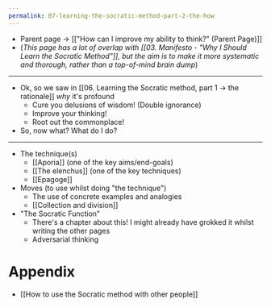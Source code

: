 ```yaml
---
permalink: 07-learning-the-socratic-method-part-2-the-how
---
```


- Parent page → [["How can I improve my ability to think?" (Parent Page)]]
- (*This page has a lot of overlap with [[03. Manifesto - "Why I Should Learn the Socratic Method"]], but the aim is to make it more systematic and thorough, rather than a top-of-mind brain dump*)
---
- Ok, so we saw in [[06. Learning the Socratic method, part 1 → the rationale]] *why* it's profound
	- Cure you delusions of wisdom! (Double ignorance)
	- Improve your thinking!
	- Root out the commonplace!
- So, now what? What do I do?
---
- The technique(s)
	- [[Aporia]] (one of the key aims/end-goals)
	- [[The elenchus]] (one of the key techniques)
	- [[Epagoge]]
- Moves (to use whilst doing "the technique")
	- The use of concrete examples and analogies
	- [[Collection and division]]
- "The Socratic Function"
	- There's a chapter about this! I might already have grokked it whilst writing the other pages
	- Adversarial thinking
# Appendix
- [[How to use the Socratic method with other people]]